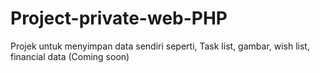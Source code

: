 # Project-private-web-PHP
Projek untuk menyimpan data sendiri seperti, Task list, gambar, wish list, financial data (Coming soon)
